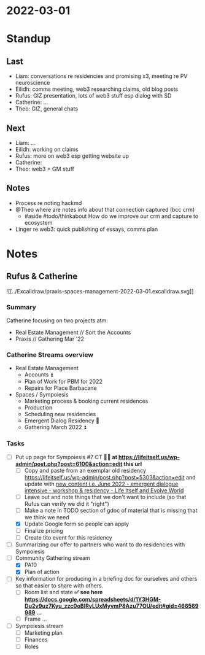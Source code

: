 # 2022-03-01

# Standup

## Last

* Liam: conversations re residencies and promising x3, meeting re PV neuroscience
* Eilidh: comms meeting, web3 researching claims, old blog posts 
* Rufus: GIZ presentation, lots of web3 stuff esp dialog with SD 
* Catherine: ...
* Theo: GIZ, general chats

## Next

* Liam: ...
* Eilidh: working on claims
* Rufus: more on web3 esp getting website up
* Catherine: 
* Theo: web3 + GM stuff

## Notes

* Process re noting hackmd
* @Theo where are notes info about that connection captured (bcc crm)
  * #aside #todo/thinkabout How do we improve our crm and capture to ecosystem 
* Linger re web3: quick publishing of essays, comms plan

# Notes

## Rufus & Catherine

![[../Excalidraw/praxis-spaces-management-2022-03-01.excalidraw.svg]]

### Summary

Catherine focusing on two projects atm:

* Real Estate Management // Sort the Accounts
* Praxis // Gathering Mar '22

### Catherine Streams overview

* Real Estate Management
  * Accounts ⏫
  * Plan of Work for PBM for 2022
  * Repairs for Place Barbacane
* Spaces / Sympoiesis
  * Marketing process & booking current residences
  * Production
  * Scheduling new residencies
  * Emergent Dialog Residency 🔼
  * Gathering March 2022 ⏫

### Tasks

* [ ] Put up page for Sympoiesis #7 CT **🏃‍♂️ at https://lifeitself.us/wp-admin/post.php?post=6100&action=edit this url**
    * [ ] Copy and paste from an exemplar old residency https://lifeitself.us/wp-admin/post.php?post=5303&action=edit and update with [new content i.e. June 2022 - emergent dialogue intensive - workshop & residency - Life Itself and Evolve World](https://docs.google.com/document/d/1qtYszgM3YxUqAjdTqwxfUpO_YKGXvLaozj82MkeZ0ZY/edit#)
    * [ ] Leave out and note things that we don't want to include (so that Rufus can verify we did it "right")
    * [ ] Make a note in TODO section of gdoc of material that is missing that we think we need
  * [x] Update Google form so people can apply 
  * [ ] Finalize pricing
  * [ ] Create tito event for this residency
* [ ] Summarizing our offer to partners who want to do residencies with Sympoiesis
* [ ] Community Gathering stream
  * [x] PA10
  * [x] Plan of action
* [ ] Key information for producing in a briefing doc for ourselves and others so that easier to share with others.
  * [ ] Room list and state **✅ see here https://docs.google.com/spreadsheets/d/1Y3HGM-Du2v9uz7Kyu_zzc0oBIRyLUxMyvmP8Azu77OU/edit#gid=466569989 ...**
  * [ ] Frame ...
* [ ] Sympoiesis stream
  * [ ] Marketing plan
  * [ ] Finances
  * [ ] Roles